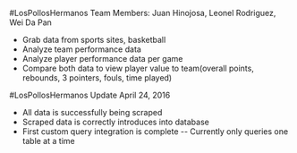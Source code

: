 #LosPollosHermanos
Team Members: Juan Hinojosa, Leonel Rodriguez, Wei Da Pan

- Grab data from sports sites, basketball
- Analyze team performance data
- Analyze player performance data per game
- Compare both data to view player value to team(overall points, rebounds, 3 pointers, fouls, time played)


#LosPollosHermanos
Update April 24, 2016

- All data is successfully being scraped
- Scraped data is correctly introduces into database
- First custom query integration is complete -- Currently only queries one table at a time
